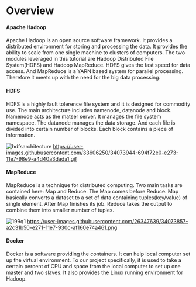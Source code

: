 # Overview 

#### Apache Hadoop

Apache Hadoop is an open source software framework. It provides a distributed environment for storing and processing the data. It provides the ability to scale from one single machine to clusters of computers. The two modules leveraged in this tutorial are Hadoop Distributed File System(HDFS) and Hadoop MapReduce. HDFS gives the fast speed for data access. And MapReduce is a YARN based system for parallel processing. Therefore it meets up with the need for the big data processing. 

#### HDFS

HDFS is a highly fault tolerence file system and it is designed for commodity use. The main architecture includes namenode, datanode and block. Namenode acts as the matser server. It manages the file system namespace. The datanode manages the data storage. And each file is divided into certain number of blocks. Each block contains a piece of information.

![hdfsarchitecture](https://user-images.githubusercontent.com/33606250/34073944-694f72e0-e273-11e7-98e9-a4d40a3dada1.gif)
https://user-images.githubusercontent.com/33606250/34073944-694f72e0-e273-11e7-98e9-a4d40a3dada1.gif

#### MapReduce

MapReduce is a technique for distributed computing. Two main tasks are contained here: Map and Reduce. The Map comes before Reduce. Map basically converts a dataset to a set of data containing tuples(key/value) of single element. After Map finishes its job. Reduce takes the output to combine them into smaller number of tuples.

![199q1](https://user-images.githubusercontent.com/26347639/34073857-a2c31b50-e271-11e7-930c-af160e74a461.png)
https://user-images.githubusercontent.com/26347639/34073857-a2c31b50-e271-11e7-930c-af160e74a461.png

#### Docker

Docker is a software providing the containers. It can help local computer set up the virtual environment. To our project specifically, it is used to take a certain percent of CPU and space from the local computer to set up one master and two slaves. It also provides the Linux running environment for Hadoop. 





